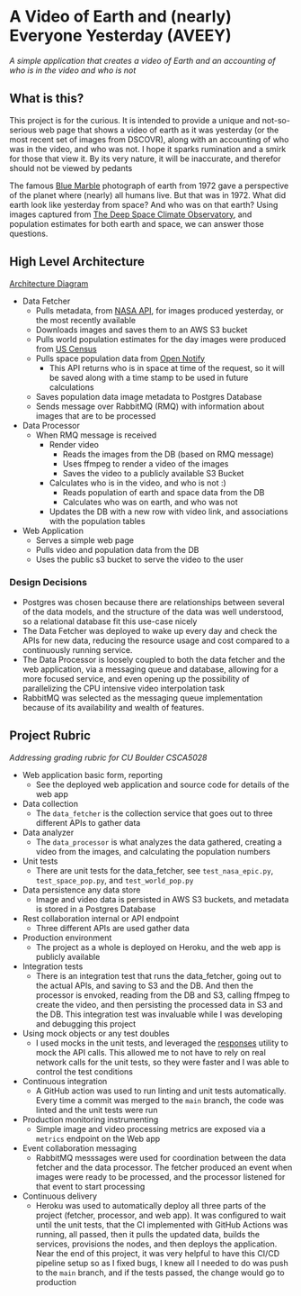 # A Video of Earth and (nearly) Everyone Yesterday (AVEEY)
_A simple application that creates a video of Earth and an accounting of who is in the video and who is not_

## What is this?
This project is for the curious. It is intended to provide a unique and not-so-serious web page that shows a video of earth as it was yesterday (or the most recent set of images from DSCOVR), along with an accounting of who was in the video, and who was not. I hope it sparks rumination and a smirk for those that view it. By its very nature, it will be inaccurate, and therefor should not be viewed by pedants

The famous [Blue Marble](https://en.wikipedia.org/wiki/The_Blue_Marble) photograph of earth from 1972 gave a perspective of the planet where (nearly) all humans live. But that was in 1972. What did earth look like yesterday from space? And who was on that earth? Using images captured from [The Deep Space Climate Observatory](https://www.nesdis.noaa.gov/current-satellite-missions/currently-flying/dscovr-deep-space-climate-observatory), and population estimates for both earth and space, we can answer those questions.

## High Level Architecture
[Architecture Diagram](./architecture-diagram.md)
- Data Fetcher
  - Pulls metadata, from [NASA API](https://epic.gsfc.nasa.gov/about/api), for images produced yesterday, or the most recently available
  - Downloads images and saves them to an AWS S3 bucket
  - Pulls world population estimates for the day images were produced from [US Census](https://www.census.gov/popclock)
  - Pulls space population data from [Open Notify](http://open-notify.org/Open-Notify-API/People-In-Space/)
    - This API returns who is in space at time of the request, so it will be saved along with a time stamp to be used in future calculations
  - Saves population data image metadata to Postgres Database
  - Sends message over RabbitMQ (RMQ) with information about images that are to be processed
- Data Processor
  - When RMQ message is received
    - Render video
      - Reads the images from the DB (based on RMQ message)
      - Uses ffmpeg to render a video of the images
      - Saves the video to a publicly available S3 Bucket
    - Calculates who is in the video, and who is not :)
      - Reads population of earth and space data from the DB
      - Calculates who was on earth, and who was not
    - Updates the DB with a new row with video link, and associations with the population tables
- Web Application
  - Serves a simple web page
  - Pulls video and population data from the DB
  - Uses the public s3 bucket to serve the video to the user

### Design Decisions
- Postgres was chosen because there are relationships between several of the data models, and the structure of the data was well understood, so a relational database fit this use-case nicely
- The Data Fetcher was deployed to wake up every day and check the APIs for new data, reducing the resource usage and cost compared to a continuously running service.
- The Data Processor is loosely coupled to both the data fetcher and the web application, via a messaging queue and database, allowing for a more focused service, and even opening up the possibility of parallelizing the CPU intensive video interpolation task
- RabbitMQ was selected as the messaging queue implementation because of its availability and wealth of features.

## Project Rubric
_Addressing grading rubric for CU Boulder CSCA5028_

- Web application basic form, reporting
  - See the deployed web application and source code for details of the web app
- Data collection
  - The `data_fetcher` is the collection service that goes out to three different APIs to gather data
- Data analyzer
  - The `data_processor` is what analyzes the data gathered, creating a video from the images, and calculating the population numbers
- Unit tests
  - There are unit tests for the data_fetcher, see `test_nasa_epic.py`, `test_space_pop.py`, and `test_world_pop.py`
- Data persistence any data store
  - Image and video data is persisted in AWS S3 buckets, and metadata is stored in a Postgres Database
- Rest collaboration internal or API endpoint
  - Three different APIs are used gather data
- Production environment
  - The project as a whole is deployed on Heroku, and the web app is publicly available
- Integration tests
  - There is an integration test that runs the data_fetcher, going out to the actual APIs, and saving to S3 and the DB. And then the processor is envoked, reading from the DB and S3, calling ffmpeg to create the video, and then persisting the processed data in S3 and the DB. This integration test was invaluable while I was developing and debugging this project
- Using mock objects or any test doubles
  - I used mocks in the unit tests, and leveraged the [responses](https://github.com/getsentry/responses) utility to mock the API calls. This allowed me to not have to rely on real network calls for the unit tests, so they were faster and I was able to control the test conditions
- Continuous integration
  - A GitHub action was used to run linting and unit tests automatically. Every time a commit was merged to the `main` branch, the code was linted and the unit tests were run
- Production monitoring instrumenting
  - Simple image and video processing metrics are exposed via a `metrics` endpoint on the Web app
- Event collaboration messaging
  - RabbitMQ messsages were used for coordination between the data fetcher and the data processor. The fetcher produced an event when images were ready to be processed, and the processor listened for that event to start processing
- Continuous delivery
  - Heroku was used to automatically deploy all three parts of the project (fetcher, processor, and web app). It was configured to wait until the unit tests, that the CI implemented with GitHub Actions was running, all passed, then it pulls the updated data, builds the services, provisions the nodes, and then deploys the application. Near the end of this project, it was very helpful to have this CI/CD pipeline setup so as I fixed bugs, I knew all I needed to do was push to the `main` branch, and if the tests passed, the change would go to production
